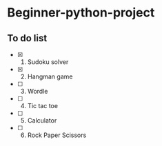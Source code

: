 # Beginner-python-project
## To do list
- [x] 1. Sudoku solver
- [x] 2. Hangman game
- [ ] 3. Wordle
- [ ] 4. Tic tac toe
- [ ] 5. Calculator
- [ ] 6. Rock Paper Scissors
